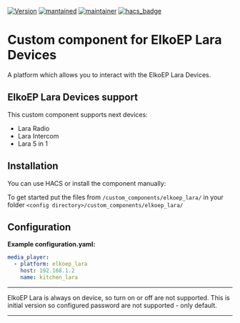 [![Version](https://img.shields.io/badge/version-0.2.0-green.svg?style=for-the-badge)](#)
[![mantained](https://img.shields.io/maintenance/yes/2019.svg?style=for-the-badge)](#)
[![maintainer](https://img.shields.io/badge/maintainer-%20%40KAjFASH-blue.svg?style=for-the-badge)](#)
[![hacs_badge](https://img.shields.io/badge/HACS-Default-orange.svg?style=for-the-badge)](https://github.com/custom-components/hacs)

# Custom component for ElkoEP Lara Devices
A platform which allows you to interact with the ElkoEP Lara Devices.

## ElkoEP Lara Devices support
This custom component supports next devices:
* Lara Radio
* Lara Intercom
* Lara 5 in 1

## Installation
You can use HACS or install the component manually:

To get started put the files from `/custom_components/elkoep_lara/` in your folder `<config directory>/custom_components/elkoep_lara/`

## Configuration
**Example configuration.yaml:**

```yaml
media_player:
  - platform: elkoep_lara
    host: 192.168.1.2
    name: kitchen_lara
```

***
ElkoEP Lara is always on device, so turn on or off are not supported.
This is initial version so configured password are not supported - only default.

***
